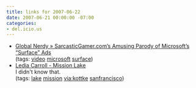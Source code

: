 ```yaml
---
title: links for 2007-06-22
date: 2007-06-21 00:00:00 -07:00
categories:
- del.icio.us
---
```


<ul class="delicious">
    <li>
        <div class="delicious-link"><a href="http://globalnerdy.com/2007/06/21/sarcasticgamercoms-amusing-parody-of-microsofts-surface-ads/">Global Nerdy » SarcasticGamer.com’s Amusing Parody of Microsoft’s “Surface” Ads</a></div>
        <div class="delicious-tags">(tags: <a href="http://del.icio.us/torrez/video">video</a> <a href="http://del.icio.us/torrez/microsoft">microsoft</a> <a href="http://del.icio.us/torrez/surface">surface</a>)</div>
    </li>
    <li>
        <div class="delicious-link"><a href="http://lediacarroll.com/projects/missionlake/">Ledia Carroll - Mission Lake</a></div>
        <div class="delicious-extended">I didn't know that.</div>
        <div class="delicious-tags">(tags: <a href="http://del.icio.us/torrez/lake">lake</a> <a href="http://del.icio.us/torrez/mission">mission</a> <a href="http://del.icio.us/torrez/via:kottke">via:kottke</a> <a href="http://del.icio.us/torrez/sanfrancisco">sanfrancisco</a>)</div>
    </li>
</ul>
